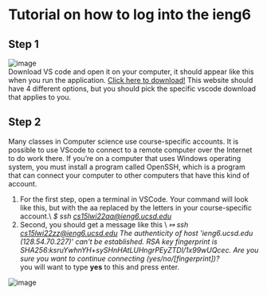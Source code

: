 # Tutorial on how to log into the ieng6
## Step 1
![image](https://user-images.githubusercontent.com/56976660/149557528-83f9b43b-5cb6-4b86-8669-5543a20a3bf3.png)\
Download VS code and open it on your computer, it should appear like this when you run the application. [Click here to download!](https://code.visualstudio.com/download) This website should have 4 different options, but you should pick the specific vscode download that applies to you.
## Step 2
Many classes in Computer science use course-specific accounts. It is possible to use VScode to connect to a remote computer over the Internet to do work there.
If you’re on a computer that uses Windows operating system, you must install a program called OpenSSH, which is a program that can connect your computer to other computers that have this kind of account.
1. For the first step, open a terminal in VSCode. Your command will look like this, but with the aa replaced by the letters in your course-specific account.\ *$ ssh cs15lwi22aa@ieng6.ucsd.edu*
2. Second, you should get a message like this \ *⤇ ssh cs15lwi22zz@ieng6.ucsd.edu
The authenticity of host 'ieng6.ucsd.edu (128.54.70.227)' can't be established.
RSA key fingerprint is SHA256:ksruYwhnYH+sySHnHAtLUHngrPEyZTDl/1x99wUQcec.
Are you sure you want to continue connecting (yes/no/[fingerprint])?* \
you will want to type **yes** to this and press enter.


![image](https://user-images.githubusercontent.com/56976660/149551755-ea8b75fd-165a-44a2-bce3-79773601125b.png)

